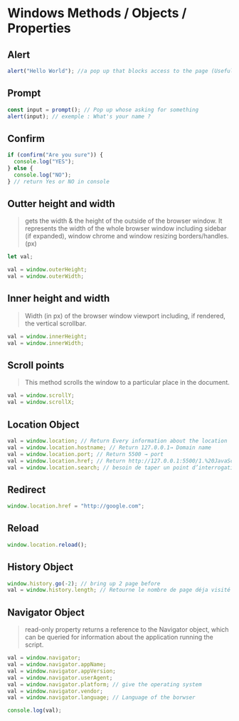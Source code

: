# Windows Methods / Objects / Properties

## Alert

```javascript
alert("Hello World"); //a pop up that blocks access to the page (Usefull RGPD)
```

## Prompt

```javascript
const input = prompt(); // Pop up whose asking for something
alert(input); // exemple : What's your name ?
```

## Confirm

```javascript
if (confirm("Are you sure")) {
  console.log("YES");
} else {
  console.log("NO");
} // return Yes or NO in console
```

## Outter height and width

> gets the width & the height of the outside of the browser window. It represents the width of the whole browser window including sidebar (if expanded), window chrome and window resizing borders/handles. (px)

```javascript
let val;

val = window.outerHeight;
val = window.outerWidth;
```

## Inner height and width

> Width (in px) of the browser window viewport including, if rendered, the vertical scrollbar.

```javascript
val = window.innerHeight;
val = window.innerWidth;
```

## Scroll points

> This method scrolls the window to a particular place in the document.

```javascript
val = window.scrollY;
val = window.scrollX;
```

## Location Object

```javascript
val = window.location; // Return Every information about the location
val = window.location.hostname; // Return 127.0.0.1→ Domain name
val = window.location.port; // Return 5500 → port
val = window.location.href; // Return http://127.0.0.1:5500/1.%20JavaScript%20Fundamentals/2_16_project_files/js_sandbox/index.html → Url of the page
val = window.location.search; // besoin de taper un point d’interrogation dans la barre de recherche ‘?id=1’
```

## Redirect

```javascript
window.location.href = "http://google.com";
```

## Reload

```javascript
window.location.reload();
```

## History Object

```javascript
window.history.go(-2); // bring up 2 page before
val = window.history.length; // Retourne le nombre de page déja visité depuis le même onglet !
```

## Navigator Object

> read-only property returns a reference to the Navigator object, which can be queried for information about the application running the script.

```javascript
val = window.navigator;
val = window.navigator.appName;
val = window.navigator.appVersion;
val = window.navigator.userAgent;
val = window.navigator.platform; // give the operating system
val = window.navigator.vendor;
val = window.navigator.language; // Language of the borwser

console.log(val);
```
